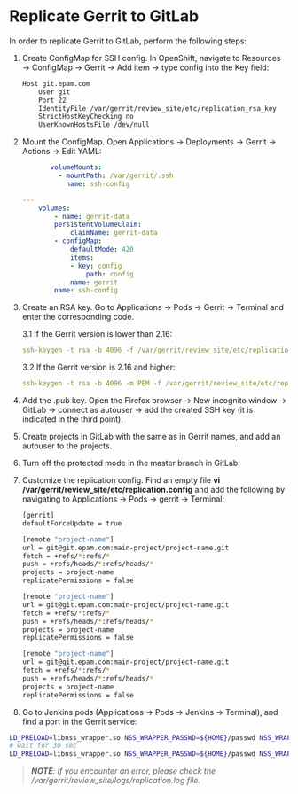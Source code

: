 # Replicate Gerrit to GitLab

In order to replicate Gerrit to GitLab, perform the following steps:

1. Create ConfigMap for SSH config. In OpenShift, navigate to Resources → ConfigMap → Gerrit → Add item → type config into the Key field:
    ```bash
    Host git.epam.com
        User git
        Port 22
        IdentityFile /var/gerrit/review_site/etc/replication_rsa_key
        StrictHostKeyChecking no
        UserKnownHostsFile /dev/null
    ```
2. Mount the ConfigMap. Open Applications → Deployments → Gerrit → Actions → Edit YAML:

    ```yaml
           volumeMounts:
             - mountPath: /var/gerrit/.ssh
               name: ssh-config

    ---
        volumes:
            - name: gerrit-data
            persistentVolumeClaim:
                claimName: gerrit-data
            - configMap:
                defaultMode: 420
                items:
                - key: config
                    path: config
                name: gerrit
            name: ssh-config
    ```
3. Create an RSA key. Go to Applications → Pods → Gerrit → Terminal and enter the corresponding code.

   3.1 If the Gerrit version is lower than 2.16:
    ```yaml
    ssh-keygen -t rsa -b 4096 -f /var/gerrit/review_site/etc/replication_rsa_key
    ```
   3.2 If the Gerrit version is 2.16 and higher:
    ```yaml
    ssh-keygen -t rsa -b 4096 -m PEM -f /var/gerrit/review_site/etc/replication_rsa_key
    ```
4. Add the .pub key. Open the Firefox browser → New incognito window → GitLab → connect as autouser → add the created SSH key (it is indicated in the third point).
5. Create projects in GitLab with the same as in Gerrit names, and add an autouser to the projects.
6. Turn off the protected mode in the master branch in GitLab.
7. Customize the replication config. Find an empty file **vi /var/gerrit/review_site/etc/replication.config** and add the following by navigating to Applications → Pods → gerrit → Terminal:

    ```bash
    [gerrit]
    defaultForceUpdate = true

    [remote "project-name"]
    url = git@git.epam.com:main-project/project-name.git
    fetch = +refs/*:refs/*
    push = +refs/heads/*:refs/heads/*
    projects = project-name
    replicatePermissions = false

    [remote "project-name"]
    url = git@git.epam.com:main-project/project-name.git
    fetch = +refs/*:refs/*
    push = +refs/heads/*:refs/heads/*
    projects = project-name
    replicatePermissions = false

    [remote "project-name"]
    url = git@git.epam.com:main-project/project-name.git
    fetch = +refs/*:refs/*
    push = +refs/heads/*:refs/heads/*
    projects = project-name
    replicatePermissions = false
    ```

8. Go to Jenkins pods (Applications → Pods → Jenkins → Terminal), and find a port in the Gerrit service:

```bash
LD_PRELOAD=libnss_wrapper.so NSS_WRAPPER_PASSWD=${HOME}/passwd NSS_WRAPPER_GROUP=/etc/group ssh -p 30777 gerrit gerrit plugin reload replication
# wait for 30 sec
LD_PRELOAD=libnss_wrapper.so NSS_WRAPPER_PASSWD=${HOME}/passwd NSS_WRAPPER_GROUP=/etc/group ssh -p 30777 gerrit replication start --all --wait
```

>_**NOTE**: If you encounter an error, please check the /var/gerrit/review_site/logs/replication.log file._